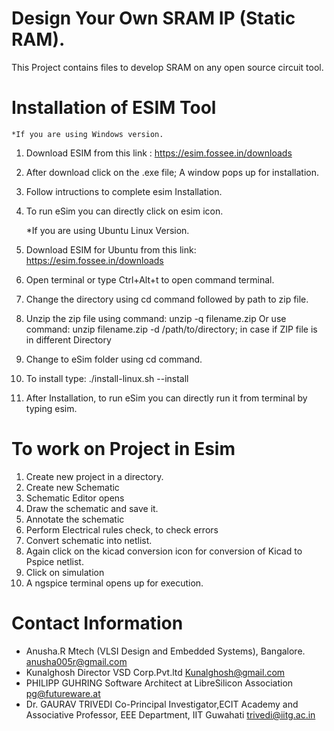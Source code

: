 
# Design Your Own SRAM IP (Static RAM).
This Project contains files to develop SRAM on any open source circuit tool.
# Installation of ESIM Tool
    *If you are using Windows version.
1. Download ESIM from this link : https://esim.fossee.in/downloads
2. After download click on the .exe file;  A window pops up for installation.
3. Follow intructions to complete esim Installation.
4. To run eSim you can directly click on esim icon.

    *If you are using Ubuntu Linux Version.
1. Download ESIM for Ubuntu from this link: https://esim.fossee.in/downloads
2. Open terminal or type Ctrl+Alt+t to open command terminal.
3. Change the directory using cd command followed by path to zip file.
4. Unzip the zip file using command: unzip -q filename.zip 
   Or use command: unzip filename.zip -d /path/to/directory; in case if ZIP file is in different Directory
5. Change to eSim folder using cd command.
6. To install type: ./install-linux.sh --install
7. After Installation, to run eSim you can directly run it from terminal by typing esim.

#  To work on Project in Esim 
1. Create new project in a directory.
2. Create new Schematic
3. Schematic Editor opens
4. Draw the schematic and save it.
5. Annotate the schematic 
6. Perform Electrical rules check, to check errors
7. Convert schematic into netlist. 
8. Again click on the kicad conversion icon for conversion of Kicad to Pspice netlist.
9. Click on simulation
10. A ngspice terminal opens up for execution.
# Contact Information
* Anusha.R Mtech (VLSI Design and Embedded Systems), Bangalore. anusha005r@gmail.com
* Kunalghosh Director VSD Corp.Pvt.ltd Kunalghosh@gmail.com
* PHILIPP GUHRING Software Architect at LibreSilicon Association pg@futureware.at
* Dr. GAURAV TRIVEDI Co-Principal Investigator,ECIT Academy and Associative Professor, EEE Department, IIT Guwahati trivedi@iitg.ac.in
